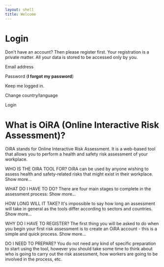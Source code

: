 ```yaml
---
layout: shell
title: Welcome
---
```



# Login

Don't have an account? Then please register first. Your registration is a private matter. All your data is stored to be accessed only by you.

Email address 

Password (**I forgot my password**) 

Keep me logged in.

Change country/language

Login 

# What is OiRA (Online Interactive Risk Assessment)?

OiRA stands for Online Interactive Risk Assessment. It is a web-based tool that allows you to perform a health and safety risk assessment of your workplace.

WHO IS THE OIRA TOOL FOR?
OiRA can be used by anyone wishing to assess health and safety-related risks that might exist in their workplace.
Show more…

WHAT DO I HAVE TO DO?
There are four main stages to complete in the assessment process:
Show more…

HOW LONG WILL IT TAKE?
It's impossible to say how long an assessment will take in general as the tools differ according to sectors and countries.
Show more…

WHY DO I HAVE TO REGISTER?
The first thing you will be asked to do when you begin your first risk assessment is to create an OiRA account - this is a simple and quick process.
Show more…

DO I NEED TO PREPARE?
You do not need any kind of specific preparation to start using the tool, however you should take some time to think about who is going to carry out the risk assessment, how workers are going to be involved in the process, etc.